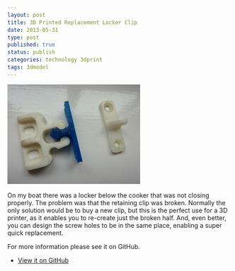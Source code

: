 ```yaml
--- 
layout: post 
title: 3D Printed Replacement Locker Clip
date: 2013-05-31
type: post 
published: true 
status: publish
categories: technology 3dprint
tags: 3dmodel
---
```


<a href="/assets/lockerclip.jpg"><img src="/assets/lockerclip_300.jpg" class="image-right" alt="Locker Clip"></a>

On my boat there was a locker below the cooker that was not closing
properly. The problem was that the retaining clip was broken. Normally
the only solution would be to buy a new clip, but this is the perfect
use for a 3D printer, as it enables you to re-create just the broken
half. And, even better, you can design the screw holes to be in the same
place, enabling a super quick replacement.

<!--more-->

For more information please see it on GitHub.

   * [View it on GitHub](https://github.com/chrisjrob/lockerclip)

